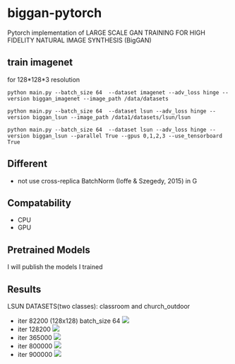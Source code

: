 # biggan-pytorch

Pytorch implementation of LARGE SCALE GAN TRAINING FOR HIGH FIDELITY NATURAL IMAGE SYNTHESIS (BigGAN)

## train imagenet

for 128\*128\*3 resolution

    python main.py --batch_size 64  --dataset imagenet --adv_loss hinge --version biggan_imagenet --image_path /data/datasets

    python main.py --batch_size 64  --dataset lsun --adv_loss hinge --version biggan_lsun --image_path /data1/datasets/lsun/lsun

    python main.py --batch_size 64  --dataset lsun --adv_loss hinge --version biggan_lsun --parallel True --gpus 0,1,2,3 --use_tensorboard True



## Different

* not use cross-replica BatchNorm (Ioffe & Szegedy, 2015) in G

## Compatability

* CPU 
* GPU

## Pretrained Models
   I will publish the models I trained 

## Results

LSUN DATASETS(two classes): classroom and church_outdoor
* iter 82200 (128x128) batch_size 64
![](./results/iter_82200_fake.png)
* iter 128200
![](./results/iter_128200_fake.png)
* iter 365000
![](./results/iter_365000_fake.png)
* iter 800000
![](./results/iter_800000_fake.png)
* iter 900000
![](./results/iter_900000_fake.png)





